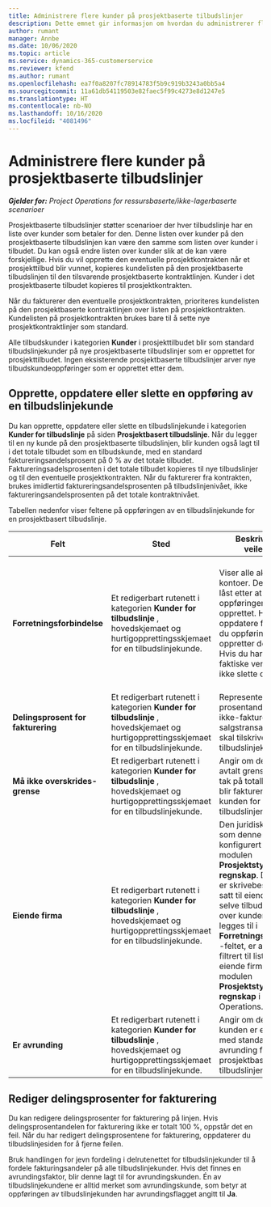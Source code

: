 ```yaml
---
title: Administrere flere kunder på prosjektbaserte tilbudslinjer
description: Dette emnet gir informasjon om hvordan du administrerer flere kunder på prosjektbaserte tilbudslinjer.
author: rumant
manager: Annbe
ms.date: 10/06/2020
ms.topic: article
ms.service: dynamics-365-customerservice
ms.reviewer: kfend
ms.author: rumant
ms.openlocfilehash: ea7f0a8207fc78914783f5b9c919b3243a0bb5a4
ms.sourcegitcommit: 11a61db54119503e82faec5f99c4273e8d1247e5
ms.translationtype: HT
ms.contentlocale: nb-NO
ms.lasthandoff: 10/16/2020
ms.locfileid: "4081496"
---
```

# <a name="manage-multiple-customers-on-project-based-quote-lines"></a>Administrere flere kunder på prosjektbaserte tilbudslinjer

_**Gjelder for:** Project Operations for ressursbaserte/ikke-lagerbaserte scenarioer_

Prosjektbaserte tilbudslinjer støtter scenarioer der hver tilbudslinje har en liste over kunder som betaler for den. Denne listen over kunder på den prosjektbaserte tilbudslinjen kan være den samme som listen over kunder i tilbudet. Du kan også endre listen over kunder slik at de kan være forskjellige. Hvis du vil opprette den eventuelle prosjektkontrakten når et prosjekttilbud blir vunnet, kopieres kundelisten på den prosjektbaserte tilbudslinjen til den tilsvarende prosjektbaserte kontraktlinjen. Kunder i det prosjektbaserte tilbudet kopieres til prosjektkontrakten.

Når du fakturerer den eventuelle prosjektkontrakten, prioriteres kundelisten på den prosjektbaserte kontraktlinjen over listen på prosjektkontrakten. Kundelisten på prosjektkontrakten brukes bare til å sette nye prosjektkontraktlinjer som standard.

Alle tilbudskunder i kategorien **Kunder** i prosjekttilbudet blir som standard tilbudslinjekunder på nye prosjektbaserte tilbudslinjer som er opprettet for prosjekttilbudet. Ingen eksisterende prosjektbaserte tilbudslinjer arver nye tilbudskundeoppføringer som er opprettet etter dem.

## <a name="create-update-or-delete-a-quote-line-customer-record"></a>Opprette, oppdatere eller slette en oppføring av en tilbudslinjekunde

Du kan opprette, oppdatere eller slette en tilbudslinjekunde i kategorien **Kunder for tilbudslinje** på siden **Prosjektbasert tilbudslinje**. Når du legger til en ny kunde på den prosjektbaserte tilbudslinjen, blir kunden også lagt til i det totale tilbudet som en tilbudskunde, med en standard faktureringsandelsprosent på 0 % av det totale tilbudet. Faktureringsadelsprosenten i det totale tilbudet kopieres til nye tilbudslinjer og til den eventuelle prosjektkontrakten. Når du fakturerer fra kontrakten, brukes imidlertid faktureringsandelsprosenten på tilbudslinjenivået, ikke faktureringsandelsprosenten på det totale kontraktnivået. 

Tabellen nedenfor viser feltene på oppføringen av en tilbudslinjekunde for en prosjektbasert tilbudslinje.

| Felt | Sted | Beskrivelse og veiledning | Nedstrøms påvirkning |
| --- | --- | --- | --- |
| **Forretningsforbindelse** | Et redigerbart rutenett i kategorien **Kunder for tilbudslinje** , hovedskjemaet og hurtigopprettingsskjemaet for en tilbudslinjekunde. | Viser alle aktive kontoer. Dette feltet er låst etter at oppføringen er opprettet. Hvis du må oppdatere feltet, sletter du oppføringen og oppretter den på nytt. Hvis du har registrert faktiske verdier, kan du ikke slette oppføringen. | Når du velger en forretningsforbindelse fra hovedlisten over forretningsforbindelser som skal legges til, blir tilbudslinjekunden også lagt til som en tilbudskunde. Tilbudslinjekunder kopieres til kunder på prosjektkontraktlinjen når et tilbud blir vunnet. |
| **Delingsprosent for fakturering** | Et redigerbart rutenett i kategorien **Kunder for tilbudslinje** , hovedskjemaet og hurtigopprettingsskjemaet for en tilbudslinjekunde. | Representerer prosentandelen av hver ikke-fakturerte salgstransaksjon som skal tilskrives denne tilbudslinjekunden. | Kopiert over til kunder for prosjektkontraktlinje. |
| **Må ikke overskrides-grense** | Et redigerbart rutenett i kategorien **Kunder for tilbudslinje** , hovedskjemaet og hurtigopprettingsskjemaet for en tilbudslinjekunde. | Angir om det finnes en avtalt grense eller et tak på totalbeløp som blir fakturert til denne kunden for denne tilbudslinjen. | Kopiert over til kunder for prosjektkontraktlinje når et tilbud er vunnet. |
| **Eiende firma** | Et redigerbart rutenett i kategorien **Kunder for tilbudslinje** , hovedskjemaet og hurtigopprettingsskjemaet for en tilbudslinjekunde. | Den juridiske enheten som denne kunden er konfigurert for, i modulen **Prosjektstyring og regnskap**. Dette feltet er skrivebeskyttet og er satt til eiende firma for selve tilbudet. Listen over kunder som skal legges til i **Forretningsforbindelse** -feltet, er allerede filtrert til listen fra det eiende firmaet i modulen **Prosjektstyring og regnskap** i Project Operations. | Det eiende firmaet tilsvarer konseptet juridisk enhet. Alle kostnader og inntekter som er påløpt fra dette prosjektet, blir regnskapsført i hovedboken til det eiende firmaet. |
| **Er avrunding** | Et redigerbart rutenett i kategorien **Kunder for tilbudslinje** , hovedskjemaet og hurtigopprettingsskjemaet for en tilbudslinjekunde. | Angir om denne kunden er en kunde med standard avrunding for denne prosjektbaserte tilbudslinjen. | Kopiert over til kunder i prosjektkontrakten når et tilbud er vunnet. |

## <a name="edit-billing-split-percentages"></a>Rediger delingsprosenter for fakturering

Du kan redigere delingsprosenter for fakturering på linjen. Hvis delingsprosentandelen for fakturering ikke er totalt 100 %, oppstår det en feil. Når du har redigert delingsprosentene for fakturering, oppdaterer du tilbudslinjesiden for å fjerne feilen.

Bruk handlingen for jevn fordeling i delrutenettet for tilbudslinjekunder til å fordele fakturingsandeler på alle tilbudslinjekunder. Hvis det finnes en avrundingsfaktor, blir denne lagt til for avrundingskunden. Én av tilbudslinjekundene er alltid merket som avrundingskunde, som betyr at oppføringen av tilbudslinjekunden har avrundingsflagget angitt til **Ja**. 
